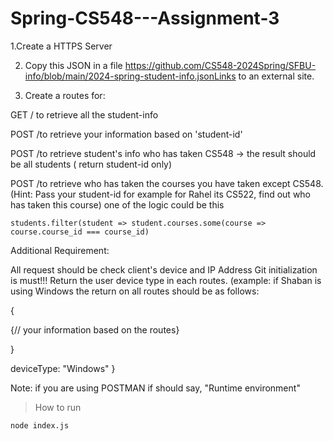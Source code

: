 # Spring-CS548---Assignment-3

1.Create a HTTPS Server

2. Copy this JSON in a file https://github.com/CS548-2024Spring/SFBU-info/blob/main/2024-spring-student-info.jsonLinks to an external site.

3. Create a routes for:

GET  / to retrieve all the student-info

POST /to retrieve your information based on 'student-id'

POST /to retrieve student's info who has taken CS548 -> the result should be all students ( return student-id only)

POST /to retrieve who has taken the courses you have taken except CS548. (Hint: Pass your student-id  for example for Rahel its CS522, find out who has taken this course) one of the logic could be this 

`students.filter(student => student.courses.some(course => course.course_id === course_id)`

Additional Requirement:

All request should be check client's device and IP Address
Git initialization is must!!!
Return the user device type in each routes. (example: if Shaban is using Windows the return on all routes should be as follows:

{

{// your information based on the routes}

}

deviceType: "Windows"
}

Note: if you are using POSTMAN if should say, "Runtime environment"

> How to run

`node index.js`
